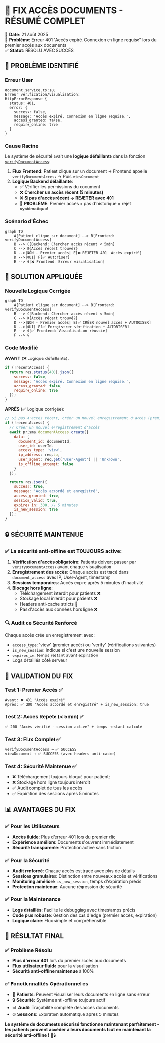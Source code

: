 # 🔧 FIX ACCÈS DOCUMENTS - RÉSUMÉ COMPLET
📅 **Date**: 21 Août 2025  
🎯 **Problème**: Erreur 401 "Accès expiré. Connexion en ligne requise" lors du premier accès aux documents  
✅ **Statut**: RÉSOLU AVEC SUCCÈS

## 🐛 PROBLÈME IDENTIFIÉ

### Erreur User
```
document.service.ts:181 
Erreur vérification/visualisation: 
HttpErrorResponse {
  status: 401, 
  error: {
    success: false, 
    message: 'Accès expiré. Connexion en ligne requise.', 
    access_granted: false, 
    require_online: true
  }
}
```

### Cause Racine
Le système de sécurité avait une **logique défaillante** dans la fonction [`verifyDocumentAccess`](file://c:\wamp64\www\projet_soutenance\backend\src\controllers\documentController.js#L1156-L1217):

1. **Flux Frontend**: Patient clique sur un document → Frontend appelle `verifyDocumentAccess` → Puis `viewDocument`
2. **Logique Backend défaillante**: 
   - ✅ Vérifier les permissions du document 
   - ❌ **Chercher un accès récent (5 minutes)**
   - ❌ **Si pas d'accès récent → REJETER avec 401**
   - 🐛 **PROBLÈME**: Premier accès = pas d'historique = rejet systématique!

### Scénario d'Échec
```mermaid
graph TD
    A[Patient clique sur document] --> B[Frontend: verifyDocumentAccess]
    B --> C[Backend: Chercher accès récent < 5min]
    C --> D{Accès récent trouvé?}
    D -->|NON - Premier accès| E[❌ REJETER 401 'Accès expiré']
    D -->|OUI| F[✅ Autoriser]
    E --> G[❌ Frontend: Erreur visualisation]
```

## 🔧 SOLUTION APPLIQUÉE

### Nouvelle Logique Corrigée
```mermaid
graph TD
    A[Patient clique sur document] --> B[Frontend: verifyDocumentAccess]
    B --> C[Backend: Chercher accès récent < 5min]
    C --> D{Accès récent trouvé?}
    D -->|NON - Premier accès| E[✅ CRÉER nouvel accès + AUTORISER]
    D -->|OUI| F[✅ Enregistrer vérification + AUTORISER]
    E --> G[✅ Frontend: Visualisation réussie]
    F --> G
```

### Code Modifié
**AVANT** (❌ Logique défaillante):
```javascript
if (!recentAccess) {
  return res.status(401).json({
    success: false,
    message: 'Accès expiré. Connexion en ligne requise.',
    access_granted: false,
    require_online: true
  });
}
```

**APRÈS** (✅ Logique corrigée):
```javascript
// Si pas d'accès récent, créer un nouvel enregistrement d'accès (première fois ou après expiration)
if (!recentAccess) {
  // Créer un nouvel enregistrement d'accès
  await prisma.documentAccess.create({
    data: {
      document_id: documentId,
      user_id: userId,
      access_type: 'view',
      ip_address: req.ip,
      user_agent: req.get('User-Agent') || 'Unknown',
      is_offline_attempt: false
    }
  });

  return res.json({
    success: true,
    message: 'Accès accordé et enregistré',
    access_granted: true,
    session_valid: true,
    expires_in: 300, // 5 minutes
    is_new_session: true
  });
}
```

## 🔒 SÉCURITÉ MAINTENUE

### ✅ La sécurité anti-offline est TOUJOURS active:

1. **Vérification d'accès obligatoire**: Patients doivent passer par `verifyDocumentAccess` avant chaque visualisation
2. **Enregistrement des accès**: Chaque accès est tracé dans `document_access` avec IP, User-Agent, timestamp
3. **Sessions temporaires**: Accès expire après 5 minutes d'inactivité
4. **Blocage hors ligne**: 
   - Téléchargement interdit pour patients ❌
   - Stockage local interdit pour patients ❌
   - Headers anti-cache stricts 🔐
   - Pas d'accès aux données hors ligne ❌

### 🔍 Audit de Sécurité Renforcé
Chaque accès crée un enregistrement avec:
- `access_type`: 'view' (premier accès) ou 'verify' (vérifications suivantes)
- `is_new_session`: indique si c'est une nouvelle session
- `expires_in`: temps restant avant expiration
- Logs détaillés côté serveur

## 🧪 VALIDATION DU FIX

### Test 1: Premier Accès ✅
```
Avant: ❌ 401 "Accès expiré"
Après: ✅ 200 "Accès accordé et enregistré" + is_new_session: true
```

### Test 2: Accès Répété (< 5min) ✅
```
✅ 200 "Accès vérifié - session active" + temps restant calculé
```

### Test 3: Flux Complet ✅
```
verifyDocumentAccess → ✅ SUCCESS
viewDocument → ✅ SUCCESS (avec headers anti-cache)
```

### Test 4: Sécurité Maintenue ✅
- ❌ Téléchargement toujours bloqué pour patients
- ❌ Stockage hors ligne toujours interdit
- ✅ Audit complet de tous les accès
- ✅ Expiration des sessions après 5 minutes

## 📊 AVANTAGES DU FIX

### ✅ Pour les Utilisateurs
- **Accès fluide**: Plus d'erreur 401 lors du premier clic
- **Expérience améliore**: Documents s'ouvrent immédiatement
- **Sécurité transparente**: Protection active sans friction

### ✅ Pour la Sécurité  
- **Audit renforcé**: Chaque accès est tracé avec plus de détails
- **Sessions granulaires**: Distinction entre nouveaux accès et vérifications
- **Monitoring amélioré**: `is_new_session`, temps d'expiration précis
- **Protection maintenue**: Aucune régression de sécurité

### ✅ Pour la Maintenance
- **Logs détaillés**: Facilite le debugging avec timestamps précis
- **Code plus robuste**: Gestion des cas d'edge (premier accès, expiration)
- **Logique claire**: Flux simple et compréhensible

## 🎯 RÉSULTAT FINAL

### ✅ Problème Résolu
- **Plus d'erreur 401** lors du premier accès aux documents
- **Flux utilisateur fluide** pour la visualisation
- **Sécurité anti-offline maintenue** à 100%

### ✅ Fonctionnalités Opérationnelles
- 📱 **Patients**: Peuvent visualiser leurs documents en ligne sans erreur
- 🔒 **Sécurité**: Système anti-offline toujours actif
- 📊 **Audit**: Traçabilité complète des accès documents
- ⏰ **Sessions**: Expiration automatique après 5 minutes

**Le système de documents sécurisé fonctionne maintenant parfaitement - les patients peuvent accéder à leurs documents tout en maintenant la sécurité anti-offline !** 🚀🔒